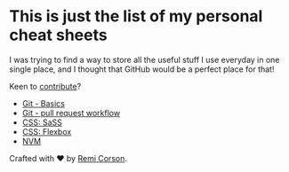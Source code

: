 # This is just the list of my personal cheat sheets
I was trying to find a way to store all the useful stuff I use everyday in one single place, and I thought that GitHub would be a perfect place for that!

Keen to [contribute](CONTRIBUTING.md)?

- [Git - Basics](git.md)
- [Git - pull request workflow](git.md)
- [CSS: SaSS](sass.md)
- [CSS: Flexbox](css-flexbox.md)
- [NVM](nvm.md)

Crafted with ♥ by [Remi Corson](http://remicorson.com). 
